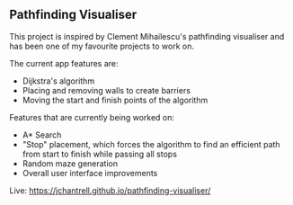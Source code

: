 ## Pathfinding Visualiser

This project is inspired by Clement Mihailescu's pathfinding visualiser and has been one of my favourite projects to work on. 

The current app features are:
* Dijkstra's algorithm
* Placing and removing walls to create barriers
* Moving the start and finish points of the algorithm

Features that are currently being worked on:
* A* Search
* "Stop" placement, which forces the algorithm to find an efficient path from start to finish while passing all stops
* Random maze generation
* Overall user interface improvements

Live: https://jchantrell.github.io/pathfinding-visualiser/
